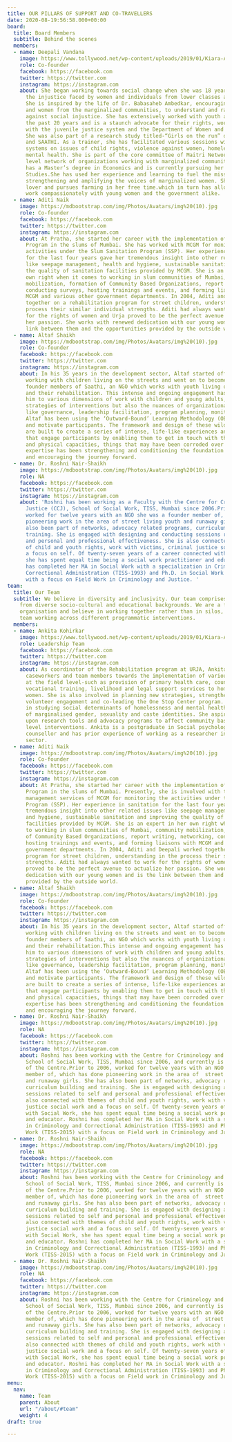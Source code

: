 ```yaml
---
title: OUR PILLARS OF SUPPORT AND CO-TRAVELLERS
date: 2020-08-19:56:58.000+00:00
board:
  title: Board Members
  subtitle: Behind the scenes
  members:
  - name: Deepali Vandana
    image: https://www.tollywood.net/wp-content/uploads/2019/01/Kiara-Advani-goes-de-glam-for-the-First-Time.jpg
    role: Co-founder
    facebook: https://facebook.com
    twitter: https://twitter.com
    instagram: https://instagram.com
    about: She began working towards social change when she was 18 years old, questioning
      the injustice faced by women and individuals from lower classes and castes.
      She is inspired by the life of Dr. Babasaheb Ambedkar, encouraging young girls
      and women from the marginalized communities, to understand and raise their voices
      against social injustice. She has extensively worked with youth and women for
      the past 20 years and is a staunch advocate for their rights, working closely
      with the juvenile justice system and the Department of Women and Child Development.
      She was also part of a research study titled-“Girls on the run” done by CRY
      and SAATHI. As a trainer, she has facilitated various sessions with government
      systems on issues of child rights, violence against women, homelessness and
      mental health. She is part of the core committee of Maitri Network- a national
      level network of organizations working with marginalized communities. Deepali
      has a Master’s degree in Economics and is currently pursuing her Management
      Studies.She has used her experience and learning to fuel the mission of Urja,
      strengthening and amplifying the voices of marginalized women. She is a nature
      lover and pursues farming in her free time.which in turn has allowed her to
      work compassionately with young women and the government alike.
  - name: Aditi Naik
    image: https://mdbootstrap.com/img/Photos/Avatars/img%20(10).jpg
    role: Co-founder
    facebook: https://facebook.com
    twitter: https://twitter.com
    instagram: https://instagram.com
    about: At Pratha, she started her career with the implementation of the Slum Sanitation
      Program in the slums of Mumbai. She has worked with MCGM for monitoring the
      activities under the Slum Sanitation Program (SSP). Her experience in sanitation
      for the last four years gave her tremendous insight into other related issues
      like seepage management, health and hygiene, sustainable sanitation and improving
      the quality of sanitation facilities provided by MCGM. She is an expert in her
      own right when it comes to working in slum communities of Mumbai, community
      mobilization, formation of Community Based Organizations, report writing, networking,
      conducting surveys, hosting trainings and events, and forming liaisons with
      MCGM and various other government departments. In 2004, Aditi and Deepali worked
      together on a rehabilitation program for street children, understanding in the
      process their similar individual strengths. Aditi had always wanted to work
      for the rights of women and Urja proved to be the perfect avenue to actualize
      her passion. She works with renewed dedication with our young women and is the
      link between them and the opportunities provided by the outside world.
  - name: Altaf Shaikh
    image: https://mdbootstrap.com/img/Photos/Avatars/img%20(10).jpg
    role: Co-founder
    facebook: https://facebook.com
    twitter: https://twitter.com
    instagram: https://instagram.com
    about: In his 35 years in the development sector, Altaf started off as a volunteer
      working with children living on the streets and went on to become one of the
      founder members of Saathi, an NGO which works with youth living on the streets
      and their rehabilitation. This intense and ongoing engagement has not only exposed
      him to various dimensions of work with children and young adults, and various
      strategies of interventions but also the nuances of organizational functioning
      like governance, leadership facilitation, program planning, monitoring and evaluation.
      Altaf has been using the ‘Outward-Bound’ Learning Methodology (OBL) to stimulate
      and motivate participants. The framework and design of these wilderness programs
      are built to create a series of intense, life-like experiences and simulations
      that engage participants by enabling them to get in touch with their mental
      and physical capacities, things that may have been corroded over years. Altaf’s
      expertise has been strengthening and conditioning the foundation of the organization
      and encouraging the journey forward.
  - name: Dr. Roshni Nair-Shaikh
    image: https://mdbootstrap.com/img/Photos/Avatars/img%20(10).jpg
    role: NA
    facebook: https://facebook.com
    twitter: https://twitter.com
    instagram: https://instagram.com
    about: 'Roshni has been working as a Faculty with the Centre for Criminology and
      Justice (CCJ), School of Social Work, TISS, Mumbai since 2006.Prior to 2006,
      worked for twelve years with an NGO she was a founder member of, which has done
      pioneering work in the area of street living youth and runaway girls. She has
      also been part of networks, advocacy related programs, curriculum building and
      training. She is engaged with designing and conducting sessions related to self
      and personal and professional effectiveness. She is also connected with themes
      of child and youth rights, work with victims, criminal justice social work and
      a focus on self. Of twenty-seven years of a career connected with Social Work,
      she has spent equal time being a social work practitioner and educator. Roshni
      has completed her MA in Social Work with a specialization in Criminology and
      Correctional Administration (TISS-1993) and Ph.D. in Social Work (TISS-2015)
      with a focus on Field Work in Criminology and Justice. '
team:
  title: Our Team
  subtitle: We believe in diversity and inclusivity. Our team comprises young professionals
    from diverse socio-cultural and educational backgrounds. We are a fairly non hierarchical
    organisation and believe in working together rather than in silos, most of the
    team working across different programmatic interventions.
  members:
  - name: Ankita Kohirkar
    image: https://www.tollywood.net/wp-content/uploads/2019/01/Kiara-Advani-goes-de-glam-for-the-First-Time.jpg
    role: Leadership Team
    facebook: https://facebook.com
    twitter: https://twitter.com
    instagram: https://instagram.com
    about: As coordinator of the Rehabilitation program at URJA, Ankita leads the
      caseworkers and team members towards the implementation of various activities
      at the field level-such as provision of primary health care, counselling, education,
      vocational training, livelihood and legal support services to homeless young
      women. She is also involved in planning new strategies, strengthening case management,
      volunteer engagement and co-leading the One Stop Center program. She is interested
      in studying social determinants of homelessness and mental health and the interplay
      of marginalised gender, sexuality and caste identities. She aspires to build
      upon research tools and advocacy programs to affect community based and policy
      level interventions. Ankita is a postgraduate in Social psychology, queer affirmative
      counsellor and has prior experience of working as a researcher in the development
      sector.
  - name: Aditi Naik
    image: https://mdbootstrap.com/img/Photos/Avatars/img%20(10).jpg
    role: Co-founder
    facebook: https://facebook.com
    twitter: https://twitter.com
    instagram: https://instagram.com
    about: At Pratha, she started her career with the implementation of the Slum Sanitation
      Program in the slums of Mumbai. Presently, she is involved with the project
      management services of MCGM for monitoring the activities under the Slum Sanitation
      Program (SSP). Her experience in sanitation for the last four years gave her
      tremendous insight into other related issues like seepage management, health
      and hygiene, sustainable sanitation and improving the quality of sanitation
      facilities provided by MCGM. She is an expert in her own right when it comes
      to working in slum communities of Mumbai, community mobilization, formation
      of Community Based Organizations, report writing, networking, conducting surveys,
      hosting trainings and events, and forming liaisons with MCGM and various other
      government departments. In 2004, Aditi and Deepali worked together on a rehabilitation
      program for street children, understanding in the process their similar individual
      strengths. Aditi had always wanted to work for the rights of women and Urja
      proved to be the perfect avenue to actualize her passion. She works with renewed
      dedication with our young women and is the link between them and the opportunities
      provided by the outside world.
  - name: Altaf Shaikh
    image: https://mdbootstrap.com/img/Photos/Avatars/img%20(10).jpg
    role: Co-founder
    facebook: https://facebook.com
    twitter: https://twitter.com
    instagram: https://instagram.com
    about: In his 35 years in the development sector, Altaf started off as a volunteer
      working with children living on the streets and went on to become one of the
      founder members of Saathi, an NGO which works with youth living on the streets
      and their rehabilitation.This intense and ongoing engagement has not only exposed
      him to various dimensions of work with children and young adults, and various
      strategies of interventions but also the nuances of organizational functioning
      like governance, leadership facilitation, program planning, monitoring and evaluation.
      Altaf has been using the ‘Outward-Bound’ Learning Methodology (OBL) to stimulate
      and motivate participants. The framework and design of these wilderness programs
      are built to create a series of intense, life-like experiences and simulations
      that engage participants by enabling them to get in touch with their mental
      and physical capacities, things that may have been corroded over years. Altaf’s
      expertise has been strengthening and conditioning the foundation of the organization
      and encouraging the journey forward.
  - name: Dr. Roshni Nair-Shaikh
    image: https://mdbootstrap.com/img/Photos/Avatars/img%20(10).jpg
    role: NA
    facebook: https://facebook.com
    twitter: https://twitter.com
    instagram: https://instagram.com
    about: Roshni has been working with the Centre for Criminology and Justice (CCJ),
      School of Social Work, TISS, Mumbai since 2006, and currently is the Chairperson
      of the Centre.Prior to 2006, worked for twelve years with an NGO she was a founder
      member of, which has done pioneering work in the area of  street living youth
      and runaway girls. She has also been part of networks, advocacy related programs,
      curriculum building and training. She is engaged with designing and conducting
      sessions related to self and personal and professional effectiveness. She is
      also connected with themes of child and youth rights, work with victims, criminal
      justice social work and a focus on self. Of twenty-seven years of a career connected
      with Social Work, she has spent equal time being a social work practitioner
      and educator. Roshni has completed her MA in Social Work with a specialisation
      in Criminology and Correctional Administration (TISS-1993) and Ph.D. in Social
      Work (TISS-2015) with a focus on Field work in Criminology and Justice.
  - name: Dr. Roshni Nair-Shaikh
    image: https://mdbootstrap.com/img/Photos/Avatars/img%20(10).jpg
    role: NA
    facebook: https://facebook.com
    twitter: https://twitter.com
    instagram: https://instagram.com
    about: Roshni has been working with the Centre for Criminology and Justice (CCJ),
      School of Social Work, TISS, Mumbai since 2006, and currently is the Chairperson
      of the Centre.Prior to 2006, worked for twelve years with an NGO she was a founder
      member of, which has done pioneering work in the area of  street living youth
      and runaway girls. She has also been part of networks, advocacy related programs,
      curriculum building and training. She is engaged with designing and conducting
      sessions related to self and personal and professional effectiveness. She is
      also connected with themes of child and youth rights, work with victims, criminal
      justice social work and a focus on self. Of twenty-seven years of a career connected
      with Social Work, she has spent equal time being a social work practitioner
      and educator. Roshni has completed her MA in Social Work with a specialisation
      in Criminology and Correctional Administration (TISS-1993) and Ph.D. in Social
      Work (TISS-2015) with a focus on Field work in Criminology and Justice.
  - name: Dr. Roshni Nair-Shaikh
    image: https://mdbootstrap.com/img/Photos/Avatars/img%20(10).jpg
    role: NA
    facebook: https://facebook.com
    twitter: https://twitter.com
    instagram: https://instagram.com
    about: Roshni has been working with the Centre for Criminology and Justice (CCJ),
      School of Social Work, TISS, Mumbai since 2006, and currently is the Chairperson
      of the Centre.Prior to 2006, worked for twelve years with an NGO she was a founder
      member of, which has done pioneering work in the area of  street living youth
      and runaway girls. She has also been part of networks, advocacy related programs,
      curriculum building and training. She is engaged with designing and conducting
      sessions related to self and personal and professional effectiveness. She is
      also connected with themes of child and youth rights, work with victims, criminal
      justice social work and a focus on self. Of twenty-seven years of a career connected
      with Social Work, she has spent equal time being a social work practitioner
      and educator. Roshni has completed her MA in Social Work with a specialisation
      in Criminology and Correctional Administration (TISS-1993) and Ph.D. in Social
      Work (TISS-2015) with a focus on Field work in Criminology and Justice.
menu:
  nav:
    name: Team
    parent: About
    url: "/about/#team"
    weight: 4
draft: true

---
```

